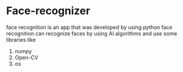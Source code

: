 # Face-recognizer
face recognition is an app that was developed by using python 
face recognition can recognize faces by using AI algorithms
and use some libraries like 
1. numpy
2. Open-CV
3. os
